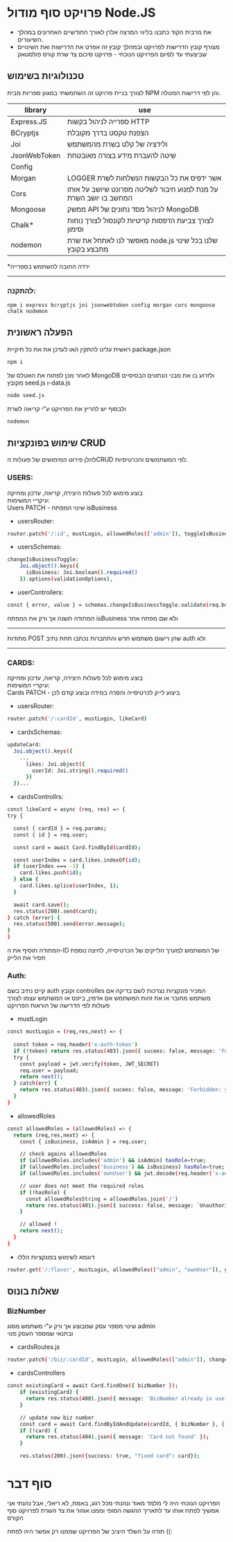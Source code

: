 # פרויקט סוף מודול Node.JS

- את מרבית הקוד כתבנו בליווי המרצה אלרן לאורך החודשיים האחרונים במהלך השיעורים.
- מצורף קובץ הדרישות לפרויקט ובמהלך קובץ זה אפרט את הדרישות ואת השינויים שביצעתי עד לסיום הפרויקט הנוכחי - פרויקט סיכום צד שרת קורס פולסטאק


## טכנולוגיות בשימוש
לצורך בניית פרויקט זה השתמשתי במגוון ספריות מבית NPM והן לפי דרישות המטלה.


| library | use |
| ------ | ------ |
| Express.JS | ספרייה לניהול בקשות HTTP |
| BCryptjs | הצפנת טקסט בדרך מקובלת |
| Joi | ולידציה של קלט בשרת מהמשתמש |
| JsonWebToken | שיטה להעברת מידע בצורה מאובטחת|
| Config |  |
| Morgan | LOGGER אשר ידפיס את כל הבקשות הנשלחות לשרת |
| Cors | על מנת למנוע חיבור לשליטה מפרונט שיושב על אותו המחשב בו יושב השרת |
| Mongoose | ממשק API לניהול מסד נתונים של MongoDB |
| Chalk* | לצורך צביעת הדפסות קריטיות לקונסול לצורך נוחות וסימון |
| nodemon | מאפשר לנו לאתחל את שרת node.js שלנו בכל שינוי מתבצע בקובץ|
*ירדה החובה להשתמש בספרייה
<HR>

### להתקנה:

```
npm i express bcryptjs joi jsonwebtoken config morgan cors mongoose chalk nodemon
```


## הפעלה ראשונית

ראשית עלינו להתקין ו/או לעדכן את את כל תיקיית package.json

```sh
npm i
```
לאחר מכן לפתוח את האטלס של MongoDB ולזרוע בו את מבני הנתונים הבסיסיים מקובץ seed.js ו-data.js
```sh
node seed.js
```
ולבסוף יש להריץ את הפרויקט ע"י קריאה לשרת
```sh
nodemon
```

## שימוש בפונקציות CRUD
להלן פירוט המימושים של פעולות הCRUD לפי המשתמשים והכרטיסיות.

### USERS:
בוצע מימוש לכל פעולות היצירה, קריאה, עדכון ומחיקה
<Br>
עיקריי המשימות:
<Br>
Users PATCH - שינוי המפתח isBusiness

- usersRouter:
```sh
router.patch('/:id', mustLogin, allowedRoles(['admin']), toggleIsBusiness)
```

- usersSchemas:
```sh
changeIsBusinessToggle:
    Joi.object().keys({
      isBusiness: Joi.boolean().required()
    }).options(validationOptions),
```

- userControllers:
```sh
const { error, value } = schemas.changeIsBusinessToggle.validate(req.body);
```
המתודה תשנה אך ורק את המפתח isBusiness ולא שם מפתח אחר
<HR>
מתודות POST שהן רישום משתמש חדש והתחברות נכתבו תחת נתיב auth ולא
<HR>

### CARDS:
בוצע מימוש לכל פעולות היצירה, קריאה, עדכון ומחיקה
<Br>
עיקריי המשימות:
<Br>
Cards PATCH - ביצוע לייק לכרטיסייה והסרה במידה ובוצע קודם לכן
- usersRouter:
```sh
router.patch('/:cardId', mustLogin, likeCard) 
```
- cardsSchemas:
```sh
updateCard:
  Joi.object().keys({
    ...
      likes: Joi.object({
        userId: Joi.string().required()
      })
  })...
```

  - cardsControllrs:
  ```sh
  const likeCard = async (req, res) => {
  try {

    const { cardId } = req.params;
    const { id } = req.user;

    const card = await Card.findById(cardId);

    const userIndex = card.likes.indexOf(id);
    if (userIndex === -1) {
      card.likes.push(id);
    } else {
      card.likes.splice(userIndex, 1);
    }

    await card.save();
    res.status(200).send(card);
  } catch (error) {
    res.status(500).send(error.message);
  }
}
```
המתודה תוסיף את ה-ID של המשתמש למערך הלייקים של הכרטיסייה, לחיצה נוספת תסיר את הלייק

### Auth:

קיים נתיב בשם auth וקובץ controlles המכיר פונקציות נצרכות לשם בדיקה אם משתמש מחובר או את זהות המשתמש אם אדמין, ביזנס או המשתמש עצמו לצורך פעולות לפי הדרישה של הוראות הפרויקט

- mustLogin
```sh
const mustLogin = (req,res,next) => {
  
  const token = req.header('x-auth-token')
  if (!token) return res.status(403).json({ sucees: false, message: 'Forbidden: you must be logged-in to view this content' })
  try {
    const payload = jwt.verify(token, JWT_SECRET)
    req.user = payload;
    return next();
  } catch(err) {
    return res.status(403).json({ sucees: false, message: 'Forbidden: you must be logged-in to view this content' })
  }
}
```

- allowedRoles
```sh
const allowedRoles = (allowedRoles) => {
  return (req,res,next) => {
    const { isBusiness, isAdmin } = req.user;

    // check agains allowedRoles
    if (allowedRoles.includes('admin') && isAdmin) hasRole=true;
    if (allowedRoles.includes('business') && isBusiness) hasRole=true;
    if (allowedRoles.includes('ownUser') && jwt.decode(req.header('x-auth-token')).id === req.params.id) hasRole = true;

    // user does not meet the required roles
    if (!hasRole) {
      const allowedRolesString = allowedRoles.join('/')
      return res.status(401).json({ success: false, message: `Unauthorized: only ${allowedRolesString} users can access this resource` })
    }

    // allowed !
    return next();
  }
}
```
- דוגמא לשימוש בפונקציות הללו
```sh
router.get('/:flavor', mustLogin, allowedRoles(["admin", "ownUser"]), getIceCream)
```

## שאלות בונוס
### BizNumber
שינוי מספר עסק שמבוצע אך ורק ע"י משתמש מסוג admin
<br>
ובתנאי שמספר העסק פנוי

- cardsRoutes.js
```sh
router.patch('/biz/:cardId', mustLogin, allowedRoles(["admin"]), changeBizNumber)
```
- cardsControllers
```sh
const existingCard = await Card.findOne({ bizNumber });
    if (existingCard) {
      return res.status(400).json({ message: 'BizNumber already in use' });
    }

    // update new biz number
    const card = await Card.findByIdAndUpdate(cardId, { bizNumber }, { new: true });
    if (!card) {
      return res.status(404).json({ message: 'Card not found' });
    }

    res.status(200).json({success: true, "fixed card": card});
```

# סוף דבר
הפרויקט הנוכחי היה לי מלמד מאוד ונהנתי מכל רגע, באמת, לא ריאלי, אבל נהנתי
אני אמשיך לפתח אותו עד לתאריך ההגשה הסופי וממנו אגזור את צד השרת לפרויקט סוף הקורס

תודה על השלד היציב של הפרויקט שממנו רק אפשר היה לפתח ((:
